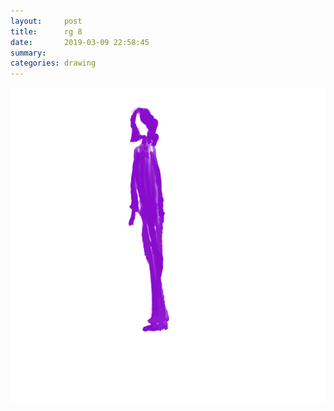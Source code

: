 ```yaml
---
layout:     post
title:      rg 8
date:       2019-03-09 22:58:45
summary:    
categories: drawing
---
```

![rg 8](/images/diary/rg-8.png ".")
